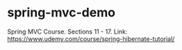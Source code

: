 # spring-mvc-demo
Spring MVC Course. Sections 11 - 17. Link: https://www.udemy.com/course/spring-hibernate-tutorial/

